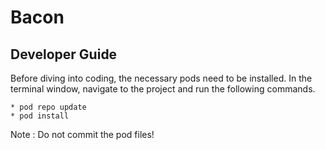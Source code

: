 # Bacon

## Developer Guide

Before diving into coding, the necessary pods need to be installed.
In the terminal window, navigate to the project and run the following commands.

    * pod repo update
    * pod install

Note : Do not commit the pod files!
